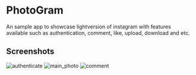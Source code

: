 # PhotoGram

An sample app to showcase lightversion of instagram with features available such as authentication, comment, like, upload, download and etc.


## Screenshots

![authenticate](https://user-images.githubusercontent.com/13044058/121799829-e31eeb80-cc4b-11eb-9754-f39a2e838094.png)
![main_photo](https://user-images.githubusercontent.com/13044058/121799837-edd98080-cc4b-11eb-90a4-c73a8416e315.png)
![comment](https://user-images.githubusercontent.com/13044058/121799833-e74b0900-cc4b-11eb-960b-7087a9772532.png)
